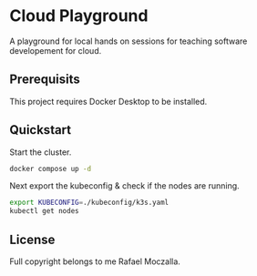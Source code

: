 # Cloud Playground
A playground for local hands on sessions for teaching software developement for cloud.

## Prerequisits
This project requires Docker Desktop to be installed.

## Quickstart
Start the cluster.
```bash
docker compose up -d
```

Next export the kubeconfig & check if the nodes are running.
```bash
export KUBECONFIG=./kubeconfig/k3s.yaml
kubectl get nodes
```

## License
Full copyright belongs to me Rafael Moczalla.
